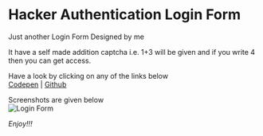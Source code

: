 # Hacker Authentication Login Form
Just another Login Form Designed by me

It have a self made addition captcha i.e. 1+3 will be given and if you write 4 then you can get access.

Have a look by clicking on any of the links below  
[Codepen](https://codepen.io/gauravsachdeva/pen/JBbJLq) | 
[Github](http://iamarav.github.io/HTML/hacker-auth-login-form)

Screenshots are given below  
![Login Form](https://iamarav.github.io/HTML/files/img/hacker-auth-login-form-ss.PNG)

_Enjoy!!!_
